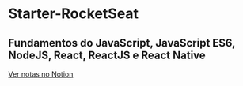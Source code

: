 # Starter-RocketSeat

## Fundamentos do JavaScript, JavaScript ES6, NodeJS, React, ReactJS e React Native

[Ver notas no Notion](https://www.notion.so/Starter-RocketSeat-ba1e5614fb794bdabf3ed033e7307b9c)
